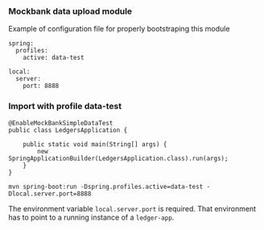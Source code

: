 ### Mockbank data upload module


Example of configuration file for properly bootstraping this module


```
spring:
  profiles:
    active: data-test

local:
  server:
    port: 8888
```

### Import with profile data-test

```
@EnableMockBankSimpleDataTest
public class LedgersApplication {

    public static void main(String[] args) {
        new SpringApplicationBuilder(LedgersApplication.class).run(args);
    }
}

```



```
mvn spring-boot:run -Dspring.profiles.active=data-test -Dlocal.server.port=8888
```

The environment variable `local.server.port` is required. That environment has to point to a running instance of a `ledger-app`.